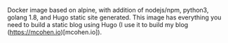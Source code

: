 Docker image based on alpine, with addition of nodejs/npm, python3, golang 1.8,
and Hugo static site generated. This image has everything you need to build
a static blog using Hugo (I use it to build my blog (https://mcohen.io)[mcohen.io]).
